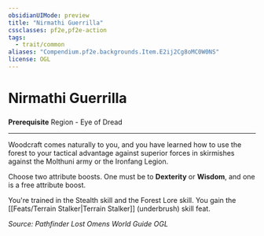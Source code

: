 ```yaml
---
obsidianUIMode: preview
title: "Nirmathi Guerrilla"
cssclasses: pf2e,pf2e-action
tags:
  - trait/common
aliases: "Compendium.pf2e.backgrounds.Item.E2ij2Cg8oMC0W0NS"
license: OGL
---
```

# Nirmathi Guerrilla

### 






**Prerequisite** Region - Eye of Dread

* * *

Woodcraft comes naturally to you, and you have learned how to use the forest to your tactical advantage against superior forces in skirmishes against the Molthuni army or the Ironfang Legion.

Choose two attribute boosts. One must be to **Dexterity** or **Wisdom**, and one is a free attribute boost.

You're trained in the Stealth skill and the Forest Lore skill. You gain the [[Feats/Terrain Stalker|Terrain Stalker]] (underbrush) skill feat.

*Source: Pathfinder Lost Omens World Guide*
*OGL*